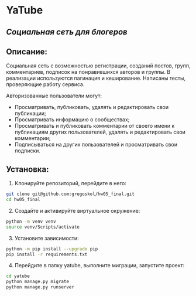 # YaTube
## _Социальная сеть для блогеров_

## Описание:
Социальная сеть с возможностью регистрации, созданий постов, групп, комментариев, подписок на понравившихся авторов и группы. 
В реализации используются пагинация и кеширование. Написаны тесты, проверяющие работу сервиса.

Авторизованные пользователи могут:
* Просматривать, публиковать, удалять и редактировать свои публикации;
* Просматривать информацию о сообществах;
* Просматривать и публиковать комментарии от своего имени к публикациям других пользователей, удалять и редактировать свои комментарии;
* Подписываться на других пользователей и просматривать свои подписки.

## Установка:
1. Клонируйте репозиторий, перейдите в него:
```sh
git clone git@github.com:gregoskol/hw05_final.git
cd hw05_final
```
2. Создайте и активируйте виртуальное окружение:
```sh
python -m venv venv
source venv/Scripts/activate
```
3. Установите зависимости:
```sh
python -m pip install --upgrade pip
pip install -r requirements.txt
```
4. Перейдите в папку yatube, выполните миграции, запустите проект:
```sh
cd yatube
python manage.py migrate
python manage.py runserver
```